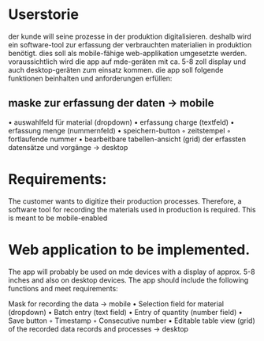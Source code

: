 # Userstorie

der kunde will seine prozesse in der produktion digitalisieren. deshalb wird ein software-tool zur erfassung der verbrauchten materialien in produktion benötigt. dies soll als mobile-fähige web-applikation umgesetzte werden. voraussichtlich wird die app auf mde-geräten mit ca. 5-8 zoll display und auch desktop-geräten zum einsatz kommen. die app soll folgende funktionen beinhalten und anforderungen erfüllen:
## maske zur erfassung der daten -> mobile

• auswahlfeld für material (dropdown)
• erfassung charge (textfeld)
• erfassung menge (nummernfeld)
• speichern-button
◦ zeitstempel
◦ fortlaufende nummer
▪ bearbeitbare tabellen-ansicht (grid) der erfassten datensätze und vorgänge ->
desktop

# Requirements:
The customer wants to digitize their production processes. Therefore, a software tool for recording the materials used in production is required. This is meant to be mobile-enabled
# Web application to be implemented. 
The app will probably be used on mde devices with a display of approx. 5-8 inches and also on desktop devices. 
The app should include the following functions and meet requirements:

Mask for recording the data → mobile
• Selection field for material (dropdown)
• Batch entry (text field)
• Entry of quantity (number field)
• Save button
◦ Timestamp
◦ Consecutive number
▪ Editable table view (grid) of the recorded data records and processes →
desktop